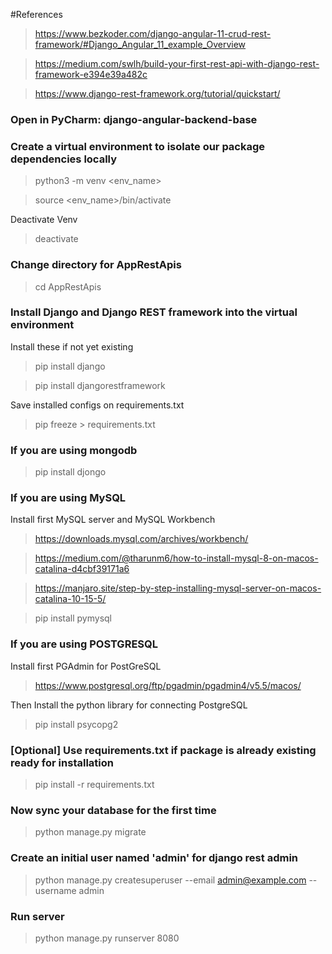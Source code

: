 #References
>https://www.bezkoder.com/django-angular-11-crud-rest-framework/#Django_Angular_11_example_Overview

>https://medium.com/swlh/build-your-first-rest-api-with-django-rest-framework-e394e39a482c

>https://www.django-rest-framework.org/tutorial/quickstart/


### Open in PyCharm: django-angular-backend-base

### Create a virtual environment to isolate our package dependencies locally
>python3 -m venv <env_name>

>source <env_name>/bin/activate

Deactivate Venv
> deactivate

### Change directory for AppRestApis
> cd AppRestApis

### Install Django and Django REST framework into the virtual environment

Install these if not yet existing
> pip install django

> pip install djangorestframework

Save installed configs on requirements.txt
> pip freeze > requirements.txt

### If you are using mongodb
> pip install djongo 

### If you are using MySQL
Install first MySQL server and MySQL Workbench
> https://downloads.mysql.com/archives/workbench/

> https://medium.com/@tharunm6/how-to-install-mysql-8-on-macos-catalina-d4cbf39171a6

> https://manjaro.site/step-by-step-installing-mysql-server-on-macos-catalina-10-15-5/

> pip install pymysql

### If you are using POSTGRESQL
Install first PGAdmin for PostGreSQL
> https://www.postgresql.org/ftp/pgadmin/pgadmin4/v5.5/macos/

Then Install the python library for connecting PostgreSQL
> pip install psycopg2

### [Optional] Use requirements.txt if package is already existing ready for installation
> pip install -r requirements.txt

### Now sync your database for the first time
> python manage.py migrate

### Create an initial user named 'admin' for django rest admin
> python manage.py createsuperuser --email admin@example.com --username admin

### Run server
> python manage.py runserver 8080


